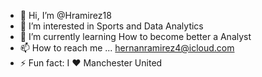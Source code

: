 - 👋 Hi, I’m @Hramirez18
- 👀 I’m interested in Sports and Data Analytics
- 🌱 I’m currently learning How to become better a Analyst
- 📫 How to reach me ... hernanramirez4@icloud.com
- ⚡ Fun fact: I ❤️ Manchester United

<!---
Hramirez18/Hramirez18 is a ✨ special ✨ repository because its `README.md` (this file) appears on your GitHub profile.
You can click the Preview link to take a look at your changes.
--->
